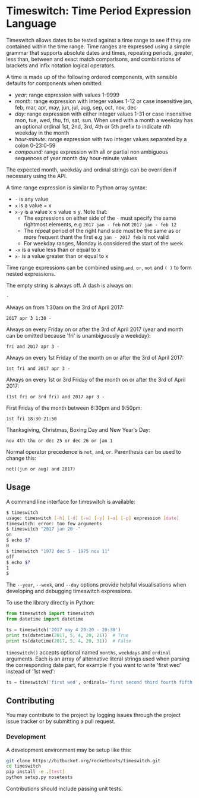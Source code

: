 # Timeswitch: Time Period Expression Language #

Timeswitch allows dates to be tested against a time range to see if they are contained within the
time range. Time ranges are expressed using a simple grammar that supports absolute dates and
times, repeating periods, greater, less than, between and exact match comparisons, and combinations
of brackets and infix notation logical operators.

A time is made up of the following ordered components, with sensible defaults for
components when omitted:

* *year:* range expression with values 1-9999
* *month:* range expression with integer values 1-12 or case insensitive jan, feb, mar, apr, may, 
    jun, jul, aug, sep, oct, nov, dec
* *day:* range expression with either integer values 1-31 or case insensitive mon, tue, wed, thu, 
    fri, sat, sun. When used with a month a weekday has an optional ordinal 1st, 2nd, 3rd, 4th or 
    5th prefix to indicate nth weekday in the month
* *hour-minute:* range expression with two integer values separated by a colon 0-23:0-59
* *compound:* range expression with all or partial non ambiguous sequences of year month day 
    hour-minute values

The expected month, weekday and ordinal strings can be overriden if necessary using the API.

A time range expression is similar to Python array syntax:

* `-` is any value
* `x` is a value = x
* `x-y` is a value x ≤ value ≤ y. Note that:
    * The expressions on either side of the `-` must  specify the same rightmost elements, e.g 
      `2017 jan - feb` not `2017 jan - feb 12`
    * The repeat period of the right hand side must be the same as or more frequent thant the first
      e.g `jan - 2017 feb` is not valid
    * For weekday ranges, Monday is considered the start of the week
* `-x` is a value less than or equal to x
* `x-` is a value greater than or equal to x

Time range expressions can be combined using `and`, `or`, `not` and `( )` to form nested 
expressions.

The empty string is always off. A dash is always on:

```-```

Always on from 1:30am on the 3rd of April 2017:

```2017 apr 3 1:30 -```

Always on every Friday on or after the 3rd of April 2017 (year and month can be omitted because 
'fri' is unambiguously a weekday):

```fri and 2017 apr 3 -```

Always on every 1st Friday of the month on or after the 3rd of April 2017:

```1st fri and 2017 apr 3 -```

Always on every 1st or 3rd Friday of the month on or after the 3rd of April 2017:

```(1st fri or 3rd fri) and 2017 apr 3 -```

First Friday of the month between 6:30pm and 9:50pm:

```1st fri 18:30-21:50```

Thanksgiving, Christmas, Boxing Day and New Year's Day:

```nov 4th thu or dec 25 or dec 26 or jan 1```

Normal operator precedence is `not`, `and`, `or`. Parenthesis can be used to change this:

```not((jun or aug) and 2017)```


## Usage ##

A command line interface for timeswitch is available:

```bash
$ timeswitch
usage: timeswitch [-h] [-d] [-w] [-y] [-a] [-p] expression [date]
timeswitch: error: too few arguments
$ timeswitch "2017 jan 20 -"
on
$ echo $?
0
$ timeswitch "1972 dec 5 - 1975 nov 11"
off
$ echo $?
1
$
```

The `--year`, `--week`, and `--day` options provide helpful visualisations when developing and
debugging timeswitch expressions.

To use the library directly in Python:

```python
from timeswitch import timeswitch
from datetime import datetime

ts = timeswitch('2017 may 4 20:20 - 20:30')
print ts(datetime(2017, 5, 4, 20, 21))  # True
print ts(datetime(2017, 5, 4, 20, 31))  # False
```

`timeswitch()` accepts optional named `months`, `weekdays` and `ordinal` arguments. Each is an
array of alternative literal strings used when parsing the corresponding date part, for example if
you want to write 'first wed' instead of '1st wed':

```python
ts = timeswitch('first wed', ordinals='first second third fourth fifth'.split(' '))
```


## Contributing ##

You may contribute to the project by logging issues through the project issue tracker or by
submitting a pull request.

### Development ###

A development environment may be setup like this:

```bash
git clone https://bitbucket.org/rocketboots/timeswitch.git
cd timeswitch
pip install -e .[test]
python setup.py nosetests
```

Contributions should include passing unit tests.
